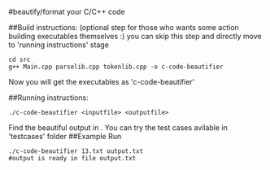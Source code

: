 #beautify/format your C/C++ code  


##Build instructions: (optional step for those who wants some action building executables themselves :) you can skip this step and directly move to 'running instructions' stage
```
cd src
g++ Main.cpp parselib.cpp tokenlib.cpp -o c-code-beautifier
```
Now you will get the executables as 'c-code-beautifier'

##Running instructions:

```
./c-code-beautifier <inputfile> <outputfile>
```

Find the beautiful output in <outputfile>. You can try the test cases avilable in 'testcases' folder
##Example Run
```
./c-code-beautifier 13.txt output.txt
#output is ready in file output.txt
```
